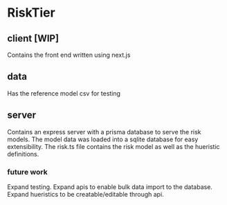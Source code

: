 # RiskTier

## client [WIP]
Contains the front end written using next.js

## data
Has the reference model csv for testing

## server
Contains an express server with a prisma database to serve the risk models.
The model data was loaded into a sqlite database for easy extensibility. 
The risk.ts file contains the risk model as well as the hueristic definitions. 

### future work
Expand testing.
Expand apis to enable bulk data import to the database.
Expand hueristics to be creatable/editable through api.



